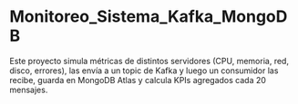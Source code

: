 # Monitoreo_Sistema_Kafka_MongoDB
Este proyecto simula métricas de distintos servidores (CPU, memoria, red, disco, errores), las envía a un topic de Kafka y luego un consumidor las recibe, guarda en MongoDB Atlas y calcula KPIs agregados cada 20 mensajes.
